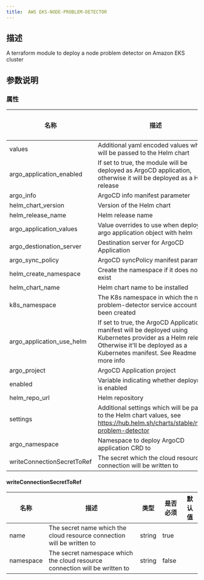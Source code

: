```yaml
---
title:  AWS EKS-NODE-PROBLEM-DETECTOR
---
```


## 描述

A terraform module to deploy a node problem detector on Amazon EKS cluster

## 参数说明


### 属性

 名称 | 描述 | 类型 | 是否必须 | 默认值 
 ------------ | ------------- | ------------- | ------------- | ------------- 
 values | Additional yaml encoded values which will be passed to the Helm chart | string | false |  
 argo_application_enabled | If set to true, the module will be deployed as ArgoCD application, otherwise it will be deployed as a Helm release | bool | false |  
 argo_info | ArgoCD info manifest parameter |  | false |  
 helm_chart_version | Version of the Helm chart | string | false |  
 helm_release_name | Helm release name | string | false |  
 argo_application_values | Value overrides to use when deploying argo application object with helm |  | false |  
 argo_destionation_server | Destination server for ArgoCD Application | string | false |  
 argo_sync_policy | ArgoCD syncPolicy manifest parameter |  | false |  
 helm_create_namespace | Create the namespace if it does not yet exist | bool | false |  
 helm_chart_name | Helm chart name to be installed | string | false |  
 k8s_namespace | The K8s namespace in which the node-problem-detector service account has been created | string | false |  
 argo_application_use_helm | If set to true, the ArgoCD Application manifest will be deployed using Kubernetes provider as a Helm release. Otherwise it'll be deployed as a Kubernetes manifest. See Readme for more info | bool | false |  
 argo_project | ArgoCD Application project | string | false |  
 enabled | Variable indicating whether deployment is enabled | bool | false |  
 helm_repo_url | Helm repository | string | false |  
 settings | Additional settings which will be passed to the Helm chart values, see https://hub.helm.sh/charts/stable/node-problem-detector | map(any) | false |  
 argo_namespace | Namespace to deploy ArgoCD application CRD to | string | false |  
 writeConnectionSecretToRef | The secret which the cloud resource connection will be written to | [writeConnectionSecretToRef](#writeConnectionSecretToRef) | false |  


#### writeConnectionSecretToRef

 名称 | 描述 | 类型 | 是否必须 | 默认值 
 ------------ | ------------- | ------------- | ------------- | ------------- 
 name | The secret name which the cloud resource connection will be written to | string | true |  
 namespace | The secret namespace which the cloud resource connection will be written to | string | false |  
